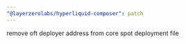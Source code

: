 ```yaml
---
"@layerzerolabs/hyperliquid-composer": patch
---
```


remove oft deployer address from core spot deployment file
